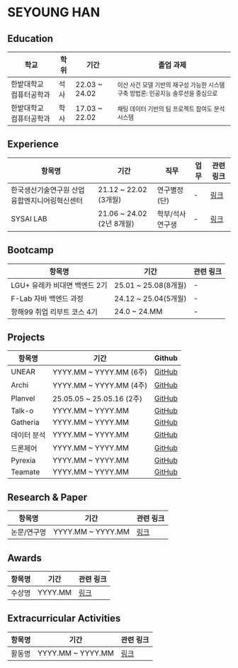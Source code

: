 # SEYOUNG HAN


## Education
| 학교 | 학위 | 기간 | 졸업 과제 |
|------|------|------|-----------|
| 한밭대학교 컴퓨터공학과 | 석사 | 22.03 ~ 24.02 | <sub>이산 사건 모델 기반의 재구성 가능한 시스템 구축 방법론: 인공지능 솔루션을 중심으로</sub> |
| 한밭대학교 컴퓨터공학과 | 학사 |17.03 ~ 22.02 | <sub>채팅 데이터 기반의 팀 프로젝트 참여도 분석 시스템</sub> |


## Experience
| 항목명 | 기간 | 직무 | 업무 | 관련 링크 |
|--------|------|------|------|-----------|
| 한국생산기술연구원 산업융합엔지니어링혁신센터 | 21.12 ~ 22.02 (3개월) | 연구별정(단) | - | [링크](https://) |
| SYSAI LAB | 21.06 ~ 24.02 (2년 8개월) | 학부/석사연구생 | - | [링크](https://) |


## Bootcamp
| 항목명 | 기간 | 관련 링크 |
|--------|------|-----------|
| LGU+ 유레카 비대면 백엔드 2기 | 25.01 ~ 25.08(8개월) | - |
| F-Lab 자바 백엔드 과정 | 24.12 ~ 25.04(5개월) | - |
| 항해99 취업 리부트 코스 4기 | 24.0 ~ 24.MM | - |

## Projects
| 항목명 | 기간 | Github |
|--------|------|-----------|
| UNEAR | YYYY.MM ~ YYYY.MM (6주) | [GitHub](https://) |
| Archi | YYYY.MM ~ YYYY.MM (4주) | [GitHub](https://) |
| Planvel | 25.05.05 ~ 25.05.16 (2주) | [GitHub](https://) |
| Talk-o | YYYY.MM ~ YYYY.MM | [GitHub](https://) |
| Gatheria | YYYY.MM ~ YYYY.MM | [GitHub](https://) |
| 데이터 분석 | YYYY.MM ~ YYYY.MM | [GitHub](https://) |
| 드론제어 | YYYY.MM ~ YYYY.MM | [GitHub](https://) |
| Pyrexia | YYYY.MM ~ YYYY.MM | [GitHub](https://) |
| Teamate | YYYY.MM ~ YYYY.MM | [GitHub](https://) |

## Research & Paper
| 항목명 | 기간 | 관련 링크 |
|--------|------|-----------|
| 논문/연구명 | YYYY.MM ~ YYYY.MM | [링크](https://) |

## Awards
| 항목명 | 기간 | 관련 링크 |
|--------|------|-----------|
| 수상명 | YYYY.MM | [링크](https://) |

## Extracurricular Activities
| 항목명 | 기간 | 관련 링크 |
|--------|------|-----------|
| 활동명 | YYYY.MM ~ YYYY.MM | [링크](https://) |
